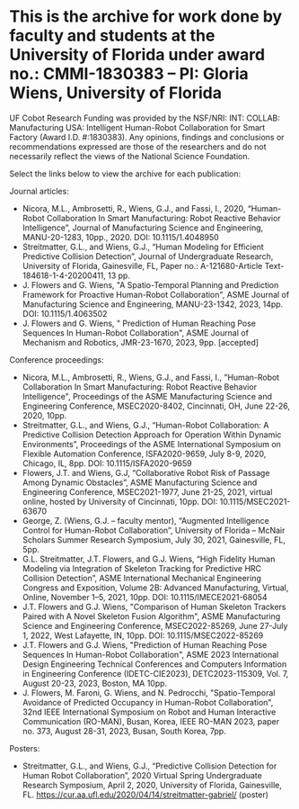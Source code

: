 # This is the archive for work done by faculty and students at the University of Florida under award no.: CMMI-1830383 – PI: Gloria Wiens, University of Florida 

UF Cobot Research Funding was provided by the NSF/NRI: INT: COLLAB: Manufacturing USA: Intelligent Human-Robot Collaboration for Smart Factory (Award I.D. #:1830383). Any opinions, findings and conclusions or recommendations expressed are those of the researchers and do not necessarily reflect the views of the National Science Foundation.

Select the links below to view the archive for each publication:

Journal articles:
* Nicora, M.L., Ambrosetti, R., Wiens, G.J., and Fassi, I., 2020, “Human-Robot Collaboration In Smart Manufacturing: Robot Reactive Behavior Intelligence”, Journal of Manufacturing Science and Engineering, MANU-20-1283, 10pp., 2020. DOI: 10.1115/1.4048950
* Streitmatter, G.L., and Wiens, G.J., “Human Modeling for Efficient Predictive Collision Detection”, Journal of Undergraduate Research, University of Florida, Gainesville, FL, Paper no.:  A-121680-Article Text-184618-1-4-20200411, 13 pp.
* J. Flowers and G. Wiens, "A Spatio-Temporal Planning and Prediction Framework for Proactive Human-Robot Collaboration", ASME Journal of Manufacturing Science and Engineering, MANU-23-1342, 2023, 14pp. DOI: 10.1115/1.4063502
* J. Flowers and G. Wiens, " Prediction of Human Reaching Pose Sequences In Human-Robot Collaboration", ASME Journal of Mechanism and Robotics, JMR-23-1670, 2023, 9pp. [accepted]

Conference proceedings:
* Nicora, M.L., Ambrosetti, R., Wiens, G.J., and Fassi, I., "Human-Robot Collaboration In Smart Manufacturing: Robot Reactive Behavior Intelligence", Proceedings of the ASME Manufacturing Science and Engineering Conference, MSEC2020-8402, Cincinnati, OH, June 22-26, 2020, 10pp.
* Streitmatter, G.L., and Wiens, G.J., “Human-Robot Collaboration: A Predictive Collision Detection Approach for Operation Within Dynamic Environments”, Proceedings of the ASME International Symposium on Flexible Automation Conference, ISFA2020-9659, July 8-9, 2020, Chicago, IL, 8pp. DOI: 10.1115/ISFA2020-9659
* Flowers, J.T. and Wiens, G.J, “Collaborative Robot Risk of Passage Among Dynamic Obstacles”, ASME Manufacturing Science and Engineering Conference, MSEC2021-1977, June 21-25, 2021, virtual online, hosted by University of Cincinnati, 10pp.  DOI:  10.1115/MSEC2021-63670
* George, Z. (Wiens, G.J. – faculty mentor), “Augmented Intelligence Control for Human-Robot Collaboration”, University of Florida – McNair Scholars Summer Research Symposium, July 30, 2021, Gainesville, FL, 5pp.
* G.L. Streitmatter, J.T. Flowers, and G.J. Wiens, “High Fidelity Human Modeling via Integration of Skeleton Tracking for Predictive HRC Collision Detection”, ASME International Mechanical Engineering Congress and Exposition, Volume 2B: Advanced Manufacturing, Virtual, Online, November 1–5, 2021, 10pp. DOI: 10.1115/IMECE2021-68054
* J.T. Flowers and G.J. Wiens, "Comparison of Human Skeleton Trackers Paired with A Novel Skeleton Fusion Algorithm", ASME Manufacturing Science and Engineering Conference, MSEC2022-85269, June 27-July 1, 2022, West Lafayette, IN, 10pp. DOI: 10.1115/MSEC2022-85269
* J.T. Flowers and G.J. Wiens, "Prediction of Human Reaching Pose Sequences In Human-Robot Collaboration", ASME 2023 International Design Engineering Technical Conferences and Computers Information in Engineering Conference (IDETC-CIE2023), DETC2023-115309, Vol. 7, August 20-23, 2023, Boston, MA 10pp.
* J. Flowers, M. Faroni, G. Wiens, and N. Pedrocchi, "Spatio-Temporal Avoidance of Predicted Occupancy in Human-Robot Collaboration", 32nd IEEE International Symposium on Robot and Human Interactive Communication (RO-MAN), Busan, Korea, IEEE  RO-MAN 2023, paper no. 373, August 28-31, 2023, Busan, South Korea, 7pp.

Posters:
* Streitmatter, G.L., and Wiens, G.J., “Predictive Collision Detection for Human Robot Collaboration”, 2020 Virtual Spring Undergraduate Research Symposium, April 2, 2020, University of Florida, Gainesville, FL. https://cur.aa.ufl.edu/2020/04/14/streitmatter-gabriel/ (poster)
